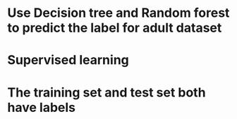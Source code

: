 # Use Decision tree and Random forest to predict the label for adult dataset
# Supervised learning
# The training set and test set both have labels
